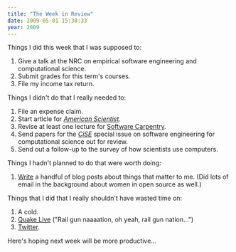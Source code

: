 ```yaml
---
title: "The Week in Review"
date: 2009-05-01 15:38:33
year: 2009
---
```

Things I did this week that I was supposed to:
<ol>
	<li>Give a talk at the NRC on empirical software engineering and computational science.</li>
	<li>Submit grades for this term's courses.</li>
	<li>File my income tax return.</li>
</ol>
Things I didn't do that I really needed to:
<ol>
	<li>File an expense claim.</li>
	<li>Start article for <a href="http://www.amsci.org"><em>American Scientist</em></a>.</li>
	<li>Revise at least one lecture for <a href="http://www.software-carpentry.org">Software Carpentry</a>.</li>
	<li>Send papers for the <a href="http://cise.aip.org/"><em>CiSE</em></a> special issue on software engineering for computational science out for review.</li>
	<li>Send out a follow-up to the survey of how scientists use computers.</li>
</ol>
Things I hadn't planned to do that were worth doing:
<ol>
	<li><a href="http://softwarecarpentry.wordpress.com/2009/04/27/firming-up-course-goals/">Write</a> a handful of blog posts about things that matter to me.  (Did lots of email in the background about women in open source as well.)</li>
</ol>
Things that I did that I really shouldn't have wasted time on:
<ol>
	<li>A cold.</li>
	<li><a href="http://www.quakelive.com">Quake Live</a> ("Rail gun naaaation, oh yeah, rail gun nation...")</li>
	<li><a href="http://www.twitter.com">Twitter</a>.</li>
</ol>
Here's hoping next week will be more productive...
